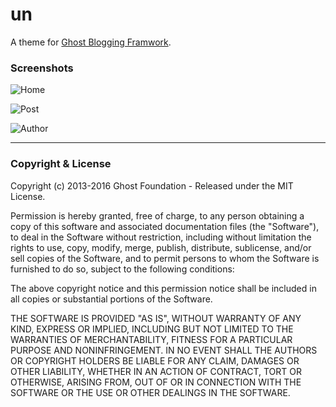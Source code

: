 # un 

A theme for [Ghost Blogging Framwork](http://github.com/tryghost/ghost/).

### Screenshots

![Home](https://dl.dropboxusercontent.com/u/85491591/un/tes2.png)

![Post](https://dl.dropboxusercontent.com/u/85491591/un/tes3.png)

![Author](https://dl.dropboxusercontent.com/u/85491591/un/tes1.png)










____
### Copyright & License

Copyright (c) 2013-2016 Ghost Foundation - Released under the MIT License.

Permission is hereby granted, free of charge, to any person obtaining a copy of this software and associated documentation files (the "Software"), to deal in the Software without restriction, including without limitation the rights to use, copy, modify, merge, publish, distribute, sublicense, and/or sell copies of the Software, and to permit persons to whom the Software is furnished to do so, subject to the following conditions:

The above copyright notice and this permission notice shall be included in all copies or substantial portions of the Software.

THE SOFTWARE IS PROVIDED "AS IS", WITHOUT WARRANTY OF ANY KIND, EXPRESS OR IMPLIED, INCLUDING BUT NOT LIMITED TO THE WARRANTIES OF MERCHANTABILITY, FITNESS FOR A PARTICULAR PURPOSE AND
NONINFRINGEMENT. IN NO EVENT SHALL THE AUTHORS OR COPYRIGHT HOLDERS BE LIABLE FOR ANY CLAIM, DAMAGES OR OTHER LIABILITY, WHETHER IN AN ACTION OF CONTRACT, TORT OR OTHERWISE, ARISING FROM, OUT OF OR IN CONNECTION WITH THE SOFTWARE OR THE USE OR OTHER DEALINGS IN THE SOFTWARE.
